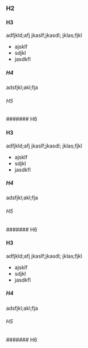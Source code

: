 ### H2

#### H3

adfjkld;afj
jkaslf;jkasdl;
jklas;fjkl

- ajsklf
- sdjkl
- jasdkfl

##### H4

adsfjkl;akl;fja

###### H5


####### H6


#### H3

adfjkld;afj
jkaslf;jkasdl;
jklas;fjkl

- ajsklf
- sdjkl
- jasdkfl

##### H4

adsfjkl;akl;fja

###### H5


####### H6

#### H3

adfjkld;afj
jkaslf;jkasdl;
jklas;fjkl

- ajsklf
- sdjkl
- jasdkfl

##### H4

adsfjkl;akl;fja

###### H5


####### H6

